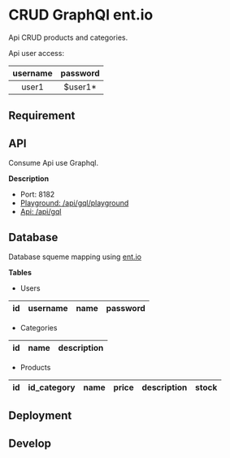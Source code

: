 # CRUD GraphQl ent.io

Api CRUD products and categories.

Api user access:

| username | password |
| :------: | :------: |
| user1    | $user1*  |

## Requirement


## API
Consume Api use Graphql.

**Description**

- Port: 8182
- [Playground: /api/gql/playground](http://127.0.0.1:8182/api/gql/playground)
- [Api: /api/gql](http://127.0.0.1:8182/api/gql)

## Database
Database squeme mapping using [ent.io](https://entgo.io/)

**Tables**

- Users  

| id | username | name | password |
| -- | -------- | ---- | -------- |

- Categories

| id | name | description |
| -- | ---- | -------- |

- Products

| id | id_category | name | price | description | stock |
| -- | ----------- | ---- | ----- | ----------- | ----- |


## Deployment

## Develop